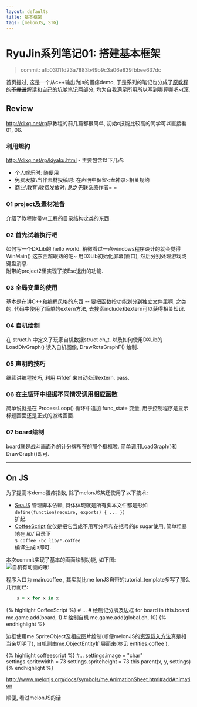 ```yaml
---
layout: defaults
title: 基本框架
tags: [melonJS, STG]
---
```

# RyuJin系列笔记01: 搭建基本框架
> commit: afb03011d23a7883b49b9c3a06e839fbbee637dc

首页提过, 这是一个从c++输出为js的蛋疼demo, 于是系列的笔记也分成了[原教程的<del>不靠谱</del>解读](#review)和[自己的坑爹笔记](#on_js)两部分, 均为自我满足所用所以写到哪算哪吧~(滚. 

## Review
<http://dixq.net/rp>原教程的前几篇都很简单, 初始c技能比较高的同学可以直接看01, 06.

### 利用規約
<http://dixq.net/rp/kiyaku.html> - 主要包含以下几点:

- 个人娱乐时: 随便用  
- 免费发放\当作素材投稿时: 在声明中保留<龙神录>相关规约  
- 商业\教育\收费发放时: 总之先联系原作者= =  

### 01 project及素材准备
介绍了教程附带vs工程的目录结构之类的东西. 

### 02 首先试着执行吧
如何写一个DXLib的 hello world. 稍微看过一点windows程序设计的就会觉得 WinMain() 这东西超眼熟的吧~ 用DXLib初始化屏幕(窗口), 然后分别处理游戏或键盘消息.   
附带的project2里实现了按Esc退出的功能.

### 03 全局变量的使用
基本是在讲C++和编程风格的东西 -- 要把函数按功能划分到独立文件里啊, 之类的. 代码中使用了简单的extern方法, 去搜索include和extern可以获得相关知识.

### 04 自机绘制
在 struct.h 中定义了玩家自机数据struct ch_t. 以及如何使用DXLib的 LoadDivGraph() 读入自机图像, DrawRotaGraphF() 绘制. 

### 05 声明的技巧
继续讲编程技巧, 利用 #ifdef 来自动处理extern. pass.

### 06 在主循环中根据不同情况调用相应函数
简单说就是在 ProcessLoop() 循环中追加 func_state 变量, 用于控制程序是显示标题画面还是正式的游戏画面. 

### 07 board绘制
board就是战斗画面外的计分牌所在的那个框框啦. 简单调用LoadGraph()和DrawGraph()即可.

---------------------

## On JS
为了提高本demo蛋疼指数, 除了melonJS某还使用了以下技术: 

- [SeaJS](http://seajs.org/) 管理脚本依赖, 具体体现就是所有脚本文件都是形如  
`define(function(require, exports) { ... })`  
扩起. 
- [CoffeeScript](http://coffeescript.org/) 仅仅是把它当成不用写分号和花括号的js sugar使用, 简单粗暴地在 *lib/* 目录下  
`$ coffee -bc lib/*.coffee`  
编译生成js即可. 

本次commit实现了基本的画面绘制功能, 如下图:  
![自机有动画的哦!](http://ww3.sinaimg.cn/mw690/71b36129jw1dz9xl7a2zej.jpg)

程序入口为 main.coffee , 其实就比me lonJS自带的tutorial_template多写了那么几行而已: 

``` coffeescript
	s = x for x in x
```

{% highlight CoffeeScript %}
	# ...
	# 绘制记分牌及边框
	for board in this.board
	  me.game.add(board, 1)
	# 绘制自机
	me.game.add(global.ch, 10)
{% endhighlight %}

边框使用me.SpriteObject及相应图片绘制(顺便melonJS的[资源载入方法](http://www.melonjs.org/docs/symbols/me.loader.html#preload)真是相当亲切明了), 自机则由me.ObjectEntity扩展而来(参见 entities.coffee ), 

{% highlight coffeescript %}
	#...
	settings.image = "char"
	settings.spritewidth = 73
	settings.spriteheight = 73
	this.parent(x, y, settings)
{% endhighlight %}

http://www.melonjs.org/docs/symbols/me.AnimationSheet.html#addAnimation

顺便, 看过melonJS的话